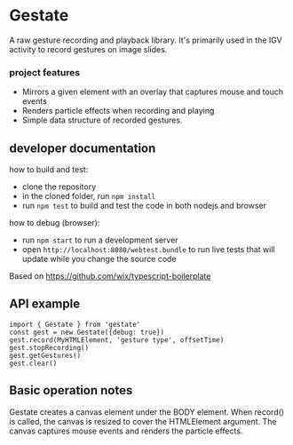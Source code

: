 # Gestate

A raw gesture recording and playback library. It's primarily used in the IGV activity to record gestures on image slides.

### project features
 - Mirrors a given element with an overlay that captures mouse and touch events
 - Renders particle effects when recording and playing
 - Simple data structure of recorded gestures.

## developer documentation
how to build and test:
 - clone the repository
 - in the cloned folder, run `npm install`
 - run `npm test` to build and test the code in both nodejs and browser

how to debug (browser):
 - run `npm start` to run a development server
 - open `http://localhost:8080/webtest.bundle` to run live tests that will update while you change the source code

Based on https://github.com/wix/typescript-boilerplate

## API example

```
import { Gestate } from 'gestate'
const gest = new Gestate({debug: true})
gest.record(MyHTMLElement, 'gesture type', offsetTime)
gest.stopRecording()
gest.getGestures()
gest.clear()
```

## Basic operation notes

Gestate creates a canvas element under the BODY element. When record() is called, 
the canvas is resized to cover the HTMLElement argument. 
The canvas captures mouse events and renders the particle effects.

